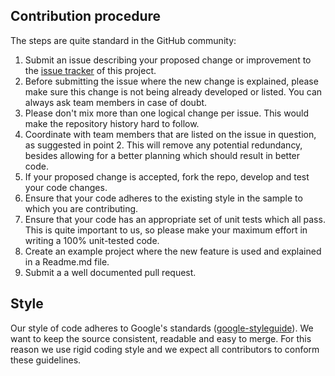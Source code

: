 ## Contribution procedure

The steps are quite standard in the GitHub community:

1. Submit an issue describing your proposed change or improvement to the
   [issue tracker](https://github.com/migduroli/asr-cloud/issues) of this project.
2. Before submitting the issue where the new change is explained, please make sure this change is not being already developed or listed. You can always ask team members in case of doubt.
3. Please don't mix more than one logical change per issue. This would make the repository history hard to follow.
4. Coordinate with team members that are listed on the issue in question, as suggested in point 2. This will remove any potential redundancy, besides allowing for a better planning which should result in better code.
5. If your proposed change is accepted, fork the repo, develop and test your code changes.
6. Ensure that your code adheres to the existing style in the sample to which you are contributing.
7. Ensure that your code has an appropriate set of unit tests which all pass. This is quite important to us, so please make your maximum effort in writing a 100% unit-tested code.
8. Create an example project where the new feature is used and explained in a Readme.md file.
9. Submit a a well documented pull request.

## Style

Our style of code adheres to Google's standards ([google-styleguide](https://google.github.io/styleguide/)).
We want to keep the source consistent, readable and easy to merge. For this reason we use rigid coding
style and we expect all contributors to conform these guidelines.